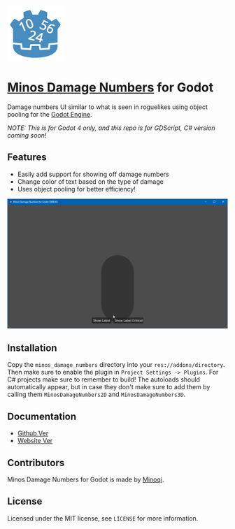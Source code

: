 <img src="Promotion/minosDamageNumbesrIcon.svg" width="128" height="128">

# [Minos Damage Numbers](https://minosdamagenumbers.carrd.co) for Godot

Damage numbers UI similar to what is seen in roguelikes using object pooling for the [Godot Engine](https://godotengine.org/).

*NOTE: This is for Godot 4 only, and this repo is for GDScript, C# version coming soon!*

## Features

- Easily add support for showing off damage numbers
- Change color of text based on the type of damage
- Uses object pooling for better efficiency!

<img src="Promotion/DamageNumbersEx.gif">

## Installation

Copy the `minos_damage_numbers` directory into your `res://addons/directory`. Then make sure to enable the plugin in `Project Settings -> Plugins`. For C# projects make sure to remember to build! The autoloads should automatically appear, but in case they don't make sure to add them by calling them `MinosDamageNumbers2D` and `MinosDamageNumbers3D`.

## Documentation

- [Github Ver](Documentation.md)
- [Website Ver](https://minosdamagenumbers.carrd.co/#docs)

## Contributors

Minos Damage Numbers for Godot is made by [Minoqi](https://freelancefelix.com).

## License

Licensed under the MIT license, see `LICENSE` for more information.
